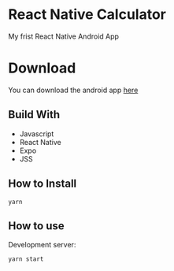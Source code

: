 #  React Native Calculator

My frist React Native Android App

# Download
You can download the android app [here](https://rqueiroz.netlify.com/calc.apk)

## Build With

* Javascript
* React Native
* Expo
* JSS

## How to Install

```
yarn
```

## How to use

Development server:
```
yarn start
```
